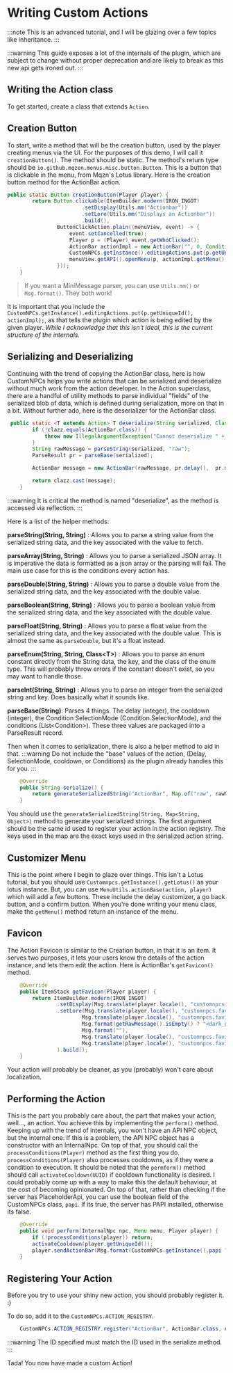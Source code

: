 # Writing Custom Actions

:::note
This is an advanced tutorial, and I will be glazing over a few topics like inheritance.
:::

:::warning
This guide exposes a lot of the internals of the plugin, which are subject to change without proper deprecation and are likely to break as this new api gets ironed out.
:::

## Writing the Action class
To get started, create a class that extends `Action`.

## Creation Button
To start, write a method that will be the creation button, used by the player creating menus via the UI. For the
purposes of this demo, I will call it `creationButton()`. The method should be static. The method's return type should 
be `io.github.mqzen.menus.misc.button.Button`. This is a button that is clickable in the menu, from Mqzn's Lotus 
library. Here is the creation button method for the ActionBar action.
```java
public static Button creationButton(Player player) {
        return Button.clickable(ItemBuilder.modern(IRON_INGOT)
                        .setDisplay(Utils.mm("Actionbar"))
                        .setLore(Utils.mm("Displays an Actionbar"))
                        .build(),
                ButtonClickAction.plain((menuView, event) -> {
                    event.setCancelled(true);
                    Player p = (Player) event.getWhoClicked();
                    ActionBar actionImpl = new ActionBar("", 0, Condition.SelectionMode.ONE, new ArrayList<>(), 0);
                    CustomNPCs.getInstance().editingActions.put(p.getUniqueId(), actionImpl);
                    menuView.getAPI().openMenu(p, actionImpl.getMenu());
                }));
    }
```

> If you want a MiniMessage parser, you can use `Utils.mm()` or `Msg.format()`. They both work!

It is important that you include the `CustomNPCs.getInstance().editingActions.put(p.getUniqueId(), actionImpl);`, as
that tells the plugin which action is being edited by the given player. 
*While I acknowledge that this isn't ideal, this is the current structure of the internals.*

## Serializing and Deserializing

Continuing with the trend of copying the ActionBar class, here is how CustomNPCs helps you write actions that can be
serialized and deserialize without much work from the action developer. In the Action superclass, there are a handful
of utility methods to parse individual "fields" of the serialized blob of data, which is defined during serialization,
more on that in a bit. Without further ado, here is the deserializer for the ActionBar class.
```java
 public static <T extends Action> T deserialize(String serialized, Class<T> clazz) {
        if (!clazz.equals(ActionBar.class)) {
            throw new IllegalArgumentException("Cannot deserialize " + clazz.getName() + " to " + ActionBar.class.getName());
        }
        String rawMessage = parseString(serialized, "raw");
        ParseResult pr = parseBase(serialized);

        ActionBar message = new ActionBar(rawMessage, pr.delay(),  pr.mode(), pr.conditions(), pr.cooldown());

        return clazz.cast(message);
    }
```

:::warning
It is critical the method is named "deserialize", as the method is accessed via reflection.
:::

Here is a list of the helper methods:

**parseString(String, String)**
: Allows you to parse a string value from the serialized string data, and the key associated with the value to fetch.

**parseArray(String, String)**
: Allows you to parse a serialized JSON array. It is imperative the data is formatted as a json array or the parsing
will fail. The main use case for this is the conditions every action has.

**parseDouble(String, String)**
: Allows you to parse a double value from the serialized string data, and the key associated with the double value.

**parseBoolean(String, String)**
: Allows you to parse a boolean value from the serialized string data, and the key associated with the double value.

**parseFloat(String, String)**
: Allows you to parse a float value from the serialized string data, and the key associated with the double value. This
is almost the same as `parseDouble`, but it's a float instead.

**parseEnum(String, String, Class&lt;T>**)
: Allows you to parse an enum constant directly from the String data, the key, and the class of the enum type. This 
will probably throw errors if the constant doesn't exist, so you may want to handle those.

**parseInt(String, String)**
: Allows you to parse an integer from the serialized string and key. Does basically what it sounds like.

**parseBase(String)**: Parses 4 things. The delay (integer), the cooldown (integer), the Condition SelectionMode (Condition.SelectionMode), and the conditions
(List&lt;Condition>). These three values are packaged into a ParseResult record. 

Then when it comes to serialization, there is also a helper method to aid in that.
:::warning 
Do not include the "base" values of the action, (Delay, SelectionMode, cooldown, or Conditions) as the plugin already handles this for you.
:::

```java
    @Override
    public String serialize() {
        return generateSerializedString("ActionBar", Map.of("raw", rawMessage));
    }
```
You should use the `generateSerializedString(String, Map<String, Object>)` method to generate your serialized strings.
The first argument should be the same id used to register your action in the action registry. The keys used in the map
are the exact keys used in the serialized action string.

## Customizer Menu
This is the point where I begin to glaze over things. This isn't a Lotus tutorial, but you should use 
`Customnpcs.getInstance().getLotus()` as your lotus instance. But, you can use `MenuUtils.actionBase(action, player)`
which will add a few buttons. These include the delay customizer, a go back button, and a confirm button. When you're
done writing your menu class, make the `getMenu()` method return an instance of the menu.

## Favicon
The Action Favicon is similar to the Creation button, in that it is an item. It serves two purposes, it
lets your users know the details of the action instance, and lets them edit the action. Here is ActionBar's 
`getFavicon()` method. 
```java
    @Override
    public ItemStack getFavicon(Player player) {
        return ItemBuilder.modern(IRON_INGOT)
                .setDisplay(Msg.translate(player.locale(), "customnpcs.favicons.actionbar"))
                .setLore(Msg.translate(player.locale(), "customnpcs.favicons.delay", getDelay()),
                        Msg.translate(player.locale(), "customnpcs.favicons.preview", Msg.format(getRawMessage())),
                        Msg.format(getRawMessage().isEmpty() ? "<dark_gray><i>" + Msg.translatedString(player.locale(), "customnpcs.messages.empty_string") : getRawMessage()),
                        Msg.format(""),
                        Msg.translate(player.locale(), "customnpcs.favicons.edit"),
                        Msg.translate(player.locale(), "customnpcs.favicons.remove")
                ).build();
    }
```

Your action will probably be cleaner, as you (probably) won't care about localization.

## Performing the Action
This is the part you probably care about, the part that makes your action, well..., an action. You achieve this by
implementing the `perform()` method. Keeping up with the trend of internals, you won't have an API NPC object, but the 
internal one. If this is a problem, the API NPC object has a constructor with an InternalNpc. On top of that, you
should call the `processConditions(Player)` method as the first thing you do. `processConditions(Player)` also processes cooldowns, as if they were a condition to execution. It should be noted that the `permform()` method should call `activateCooldown(UUID)` if cooldown functionality is desired. I could probably come up with a way to
make this the default behaviour, at the cost of becoming opinionated. On top of that, rather than checking if the 
server has PlaceholderApi, you can use the boolean field of the CustomNPCs class, `papi`. If its true, the server
has PAPI installed, otherwise its false.

```java
    @Override
    public void perform(InternalNpc npc, Menu menu, Player player) {
        if (!processConditions(player)) return;
        activateCooldown(player.getUniqueId());
        player.sendActionBar(Msg.format(CustomNPCs.getInstance().papi ? PlaceholderAPI.setPlaceholders(player, rawMessage) : rawMessage));
    }
```

## Registering Your Action
Before you try to use your shiny new action, you should probably register it. :)

To do so, add it to the `CustomNPCs.ACTION_REGISTRY`.
```java
    CustomNPCs.ACTION_REGISTRY.register("ActionBar", ActionBar.class, ActionBar::creationButton);
```

:::warning 
The ID specified must match the ID used in the serialize method.
:::

Tada! You now have made a custom Action!
